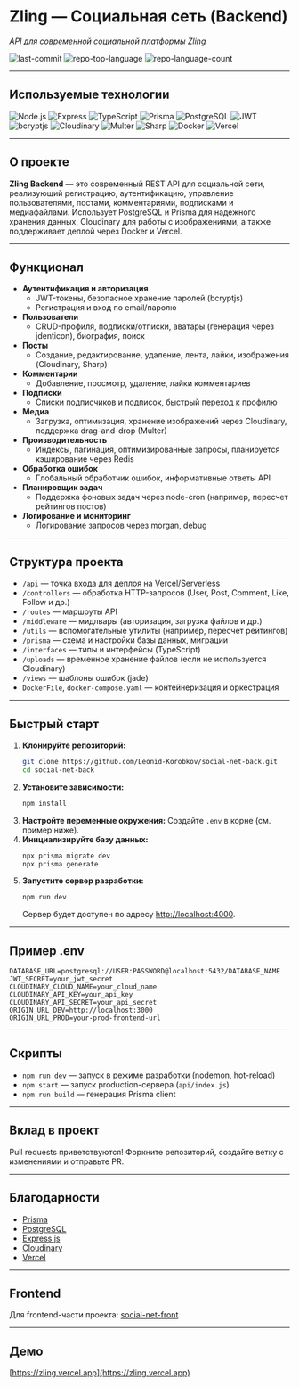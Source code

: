 # Zling — Социальная сеть (Backend)

_API для современной социальной платформы Zling_

![last-commit](https://img.shields.io/github/last-commit/Leonid-Korobkov/social-net-back?style=flat&logo=git&logoColor=white&color=0080ff)
![repo-top-language](https://img.shields.io/github/languages/top/Leonid-Korobkov/social-net-back?style=flat&color=0080ff)
![repo-language-count](https://img.shields.io/github/languages/count/Leonid-Korobkov/social-net-back?style=flat&color=0080ff)

---

## Используемые технологии

![Node.js](https://img.shields.io/badge/Node.js-339933.svg?style=flat&logo=Node.js&logoColor=white)
![Express](https://img.shields.io/badge/Express.js-000000.svg?style=flat&logo=Express&logoColor=white)
![TypeScript](https://img.shields.io/badge/TypeScript-3178C6.svg?style=flat&logo=TypeScript&logoColor=white)
![Prisma](https://img.shields.io/badge/Prisma-2D3748.svg?style=flat&logo=Prisma&logoColor=white)
![PostgreSQL](https://img.shields.io/badge/PostgreSQL-4169E1.svg?style=flat&logo=PostgreSQL&logoColor=white)
![JWT](https://img.shields.io/badge/JWT-000000.svg?style=flat&logo=JSON-Web-Tokens&logoColor=white)
![bcryptjs](https://img.shields.io/badge/bcryptjs-000000.svg?style=flat)
![Cloudinary](https://img.shields.io/badge/Cloudinary-3448C5.svg?style=flat&logo=Cloudinary&logoColor=white)
![Multer](https://img.shields.io/badge/Multer-FFCA28.svg?style=flat)
![Sharp](https://img.shields.io/badge/Sharp-00BFAE.svg?style=flat)
![Docker](https://img.shields.io/badge/Docker-2496ED.svg?style=flat&logo=Docker&logoColor=white)
![Vercel](https://img.shields.io/badge/Vercel-000000.svg?style=flat&logo=Vercel&logoColor=white)

---

## О проекте

**Zling Backend** — это современный REST API для социальной сети, реализующий регистрацию, аутентификацию, управление пользователями, постами, комментариями, подписками и медиафайлами. Использует PostgreSQL и Prisma для надежного хранения данных, Cloudinary для работы с изображениями, а также поддерживает деплой через Docker и Vercel.

---

## Функционал

- **Аутентификация и авторизация**
  - JWT-токены, безопасное хранение паролей (bcryptjs)
  - Регистрация и вход по email/паролю
- **Пользователи**
  - CRUD-профиля, подписки/отписки, аватары (генерация через jdenticon), биография, поиск
- **Посты**
  - Создание, редактирование, удаление, лента, лайки, изображения (Cloudinary, Sharp)
- **Комментарии**
  - Добавление, просмотр, удаление, лайки комментариев
- **Подписки**
  - Списки подписчиков и подписок, быстрый переход к профилю
- **Медиа**
  - Загрузка, оптимизация, хранение изображений через Cloudinary, поддержка drag-and-drop (Multer)
- **Производительность**
  - Индексы, пагинация, оптимизированные запросы, планируется кэширование через Redis
- **Обработка ошибок**
  - Глобальный обработчик ошибок, информативные ответы API
- **Планировщик задач**
  - Поддержка фоновых задач через node-cron (например, пересчет рейтингов постов)
- **Логирование и мониторинг**
  - Логирование запросов через morgan, debug

---

## Структура проекта

- `/api` — точка входа для деплоя на Vercel/Serverless
- `/controllers` — обработка HTTP-запросов (User, Post, Comment, Like, Follow и др.)
- `/routes` — маршруты API
- `/middleware` — мидлвары (авторизация, загрузка файлов и др.)
- `/utils` — вспомогательные утилиты (например, пересчет рейтингов)
- `/prisma` — схема и настройки базы данных, миграции
- `/interfaces` — типы и интерфейсы (TypeScript)
- `/uploads` — временное хранение файлов (если не используется Cloudinary)
- `/views` — шаблоны ошибок (jade)
- `DockerFile`, `docker-compose.yaml` — контейнеризация и оркестрация

---

## Быстрый старт

1. **Клонируйте репозиторий:**
   ```bash
   git clone https://github.com/Leonid-Korobkov/social-net-back.git
   cd social-net-back
   ```
2. **Установите зависимости:**
   ```bash
   npm install
   ```
3. **Настройте переменные окружения:**
   Создайте `.env` в корне (см. пример ниже).
4. **Инициализируйте базу данных:**
   ```bash
   npx prisma migrate dev
   npx prisma generate
   ```
5. **Запустите сервер разработки:**
   ```bash
   npm run dev
   ```
   Сервер будет доступен по адресу [http://localhost:4000](http://localhost:4000).

---

## Пример .env

```env
DATABASE_URL=postgresql://USER:PASSWORD@localhost:5432/DATABASE_NAME
JWT_SECRET=your_jwt_secret
CLOUDINARY_CLOUD_NAME=your_cloud_name
CLOUDINARY_API_KEY=your_api_key
CLOUDINARY_API_SECRET=your_api_secret
ORIGIN_URL_DEV=http://localhost:3000
ORIGIN_URL_PROD=your-prod-frontend-url
```

---

## Скрипты

- `npm run dev` — запуск в режиме разработки (nodemon, hot-reload)
- `npm start` — запуск production-сервера (`api/index.js`)
- `npm run build` — генерация Prisma client

---

## Вклад в проект

Pull requests приветствуются! Форкните репозиторий, создайте ветку с изменениями и отправьте PR.

---

## Благодарности

- [Prisma](https://www.prisma.io/)
- [PostgreSQL](https://www.postgresql.org/)
- [Express.js](https://expressjs.com/)
- [Cloudinary](https://cloudinary.com/)
- [Vercel](https://vercel.com/)

---

## Frontend

Для frontend-части проекта: [social-net-front](https://github.com/Leonid-Korobkov/social-net-front)

---

## Демо

[https://zling.vercel.app](https://zling.vercel.app)

